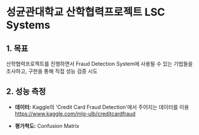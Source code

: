 # 성균관대학교 산학협력프로젝트 LSC Systems

## 1. 목표
산학협력프로젝트를 진행하면서 Fraud Detection System에 사용될 수 있는 기법들을 조사하고, 구현을 통해 직접 성능 검증 시도

## 2. 성능 측정
- **데이터:** Kaggle의 'Credit Card Fraud Detection'에서 주어지는 데이터를 이용
https://www.kaggle.com/mlg-ulb/creditcardfraud

- **평가척도:** Confusion Matrix